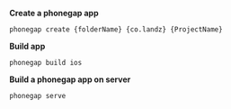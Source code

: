 **Create a phonegap app**

    phonegap create {folderName} {co.landz} {ProjectName}

**Build app**

    phonegap build ios

**Build a phonegap app on server** 

    phonegap serve
